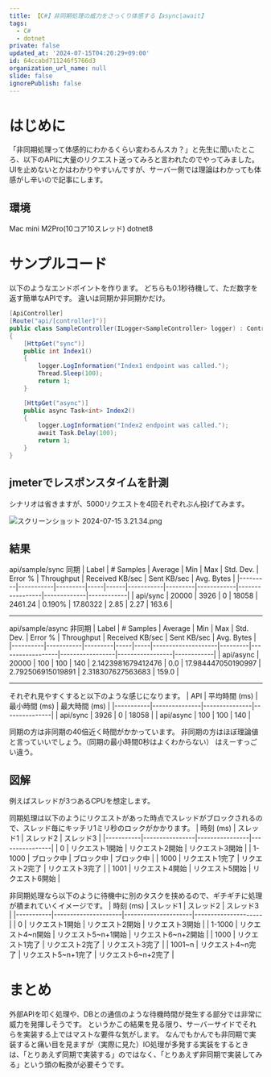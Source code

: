 ```yaml
---
title: 【C#】非同期処理の威力をさっくり体感する【async|await】
tags:
  - C#
  - dotnet
private: false
updated_at: '2024-07-15T04:20:29+09:00'
id: 64ccabd711246f5766d3
organization_url_name: null
slide: false
ignorePublish: false
---
```

# はじめに
「非同期処理って体感的にわかるくらい変わるんスカ？」と先生に聞いたところ、以下のAPIに大量のリクエスト送ってみろと言われたのでやってみました。
UIを止めないとかはわかりやすいんですが、サーバー側では理論はわかっても体感がし辛いので記事にします。

## 環境
Mac mini M2Pro(10コア10スレッド)
dotnet8

# サンプルコード
以下のようなエンドポイントを作ります。
どちらも0.1秒待機して、ただ数字を返す簡単なAPIです。
違いは同期か非同期かだけ。

```csharp
[ApiController]
[Route("api/[controller]")]
public class SampleController(ILogger<SampleController> logger) : ControllerBase
{
    [HttpGet("sync")]
    public int Index1()
    {
        logger.LogInformation("Index1 endpoint was called.");
        Thread.Sleep(100);
        return 1;
    }

    [HttpGet("async")]
    public async Task<int> Index2()
    {
        logger.LogInformation("Index2 endpoint was called.");
        await Task.Delay(100);
        return 1;
    }
}
```

## jmeterでレスポンスタイムを計測
シナリオは省きますが、5000リクエストを4回それぞれぶん投げてみます。

![スクリーンショット 2024-07-15 3.21.34.png](https://qiita-image-store.s3.ap-northeast-1.amazonaws.com/0/855584/5a36a680-4525-d837-4001-0d871f231190.png)

## 結果

api/sample/sync 同期 
| Label   | # Samples | Average | Min | Max  | Std. Dev. | Error % | Throughput | Received KB/sec | Sent KB/sec | Avg. Bytes |
|---------|-----------|---------|-----|------|-----------|---------|------------|-----------------|-------------|------------|
| api/sync | 20000     | 3926    | 0   | 18058 | 2461.24   | 0.190%  | 17.80322   | 2.85            | 2.27        | 163.6      |

---

api/sample/async 非同期
| Label    | # Samples | Average | Min | Max | Std. Dev.          | Error % | Throughput       | Received KB/sec | Sent KB/sec     | Avg. Bytes |
|----------|-----------|---------|-----|-----|--------------------|---------|------------------|-----------------|-----------------|------------|
| api/async | 20000     | 100     | 100 | 140 | 2.1423981679412476 | 0.0     | 17.984447050190997 | 2.792506915019891 | 2.318307627563683 | 159.0      |

---

それぞれ見やすくすると以下のような感じになります。
| API       | 平均時間 (ms) | 最小時間 (ms) | 最大時間 (ms) |
|-----------|---------------|---------------|---------------|
| api/sync  | 3926          | 0             | 18058         |
| api/async | 100           | 100           | 140           |

同期の方は非同期の40倍近く時間がかかっています。
非同期の方はほぼ理論値と言っていいでしょう。（同期の最小時間0秒はよくわからない）
はえーすっごい違う。

## 図解
例えばスレッドが3つあるCPUを想定します。

同期処理は以下のようにリクエストがあった時点でスレッドがブロックされるので、スレッド毎にキッチリ1ミリ秒のロックがかかります。
| 時刻 (ms) | スレッド1      | スレッド2      | スレッド3      |
|-----------|----------------|----------------|----------------|
| 0         | リクエスト1開始 | リクエスト2開始 | リクエスト3開始 |
| 1-1000    | ブロック中      | ブロック中      | ブロック中      |
| 1000      | リクエスト1完了 | リクエスト2完了 | リクエスト3完了 |
| 1001      | リクエスト4開始 | リクエスト5開始 | リクエスト6開始 |

非同期処理なら以下のように待機中に別のタスクを挟めるので、ギチギチに処理が積まれていくイメージです。
| 時刻 (ms) | スレッド1           | スレッド2           | スレッド3           |
|-----------|---------------------|---------------------|---------------------|
| 0         | リクエスト1開始     | リクエスト2開始     | リクエスト3開始     |
| 1-1000    | リクエスト4~n開始 | リクエスト5~n+1開始 | リクエスト6~n+2開始 |
| 1000      | リクエスト1完了     | リクエスト2完了     | リクエスト3完了     |
| 1001~n      | リクエスト4~n完了    | リクエスト5~n+1完了    | リクエスト6~n+2完了    |

# まとめ
外部APIを叩く処理や、DBとの通信のような待機時間が発生する部分では非常に威力を発揮しそうです。
というかこの結果を見る限り、サーバーサイドでそれらを実装する上ではマストな要件な気がします。
なんでもかんでも非同期で実装すると痛い目を見ますが（実際に見た）IO処理が多発する実装をするときは、「とりあえず同期で実装する」のではなく、「とりあえず非同期で実装してみる」という頭の転換が必要そうです。
